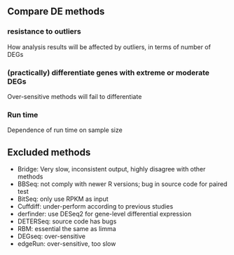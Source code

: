 
## Compare DE methods

### resistance to outliers

How analysis results will be affected by outliers, in terms of number of DEGs

### (practically) differentiate genes with extreme or moderate DEGs

Over-sensitive methods will fail to differentiate

### Run time

Dependence of run time on sample size


## Excluded methods

  - Bridge: Very slow, inconsistent output, highly disagree with other methods
  - BBSeq: not comply with newer R versions; bug in source code for paired test
  - BitSeq: only use RPKM as input
  - Cuffdiff: under-perform according to previous studies
  - derfinder: use DESeq2 for gene-level differential expression
  - DETERSeq: source code has bugs
  - RBM: essential the same as limma
  - DEGseq: over-sensitive 
  - edgeRun: over-sensitive, too slow
  
